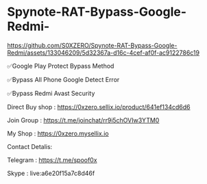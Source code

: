 # Spynote-RAT-Bypass-Google-Redmi-




https://github.com/S0XZERO/Spynote-RAT-Bypass-Google-Redmi/assets/133046209/5d32367a-d16c-4cef-af0f-ac9122786c19




✅Google Play Protect Bypass Method

✅Bypass All Phone Google Detect Error

✅Bypass Redmi Avast Security

Direct Buy shop : https://0xzero.sellix.io/product/641ef134cd6d6

Join Group : https://t.me/joinchat/rr9i5chOVIw3YTM0

My Shop : https://0xzero.mysellix.io

Contact Detalis:

Telegram : https://t.me/spoof0x

Skype : live:a6e20f15a7c8d46f
